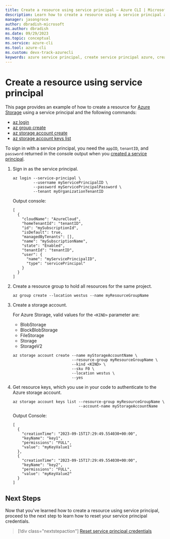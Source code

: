 ```yaml
---
title: Create a resource using service principal – Azure CLI | Microsoft Docs
description: Learn how to create a resource using a service principal and the Azure CLI.
manager: jasongroce
author: dbradish-microsoft
ms.author: dbradish
ms.date: 09/29/2023
ms.topic: conceptual
ms.service: azure-cli
ms.tool: azure-cli
ms.custom: devx-track-azurecli
keywords: azure service principal, create service principal azure, create service principal azure cli
---
```


# Create a resource using service principal

This page provides an example of how to create a resource for [Azure Storage](/azure/storage/) using a service principal and the following commands:

* [az login](/cli/azure/reference-index#az-login)
* [az group create](/cli/azure/group#az-group-create)
* [az storage account create](/cli/azure/storage/account#az-storage-account-create)
* [az storage account keys list](/cli/azure/storage/account/keys#az-storage-account-keys-list)

To sign in with a service principal, you need the `appID`, `tenantID`, and `password` returned in the console output when you [created a service principal](./azure-cli-sp-tutorial-1.md).

1. Sign in as the service principal.

    ```azurecli-interactive
    az login --service-principal \
             --username myServicePrincipalID \
             --password myServicePrincipalPassword \
             --tenant myOrganizationTenantID
    ```

    Output console:

    ```
    [
      {
        "cloudName": "AzureCloud",
        "homeTenantId": "tenantID",
        "id": "mySubscriptionId",
        "isDefault": true,
        "managedByTenants": [],
        "name": "mySubscriptionName",
        "state": "Enabled",
        "tenantId": "tenantID",
        "user": {
          "name": "myServicePrincipalID",
          "type": "servicePrincipal"
        }
      }
    ]
    ```

1. Create a resource group to hold all resources for the same project.

    ```azurecli-interactive
    az group create --location westus --name myResourceGroupName
    ```

1. Create a storage account.

    For Azure Storage, valid values for the `<KIND>` parameter are:

    * BlobStorage
    * BlockBlobStorage
    * FileStorage
    * Storage
    * StorageV2

    ```azurecli-interactive
    az storage account create --name myStorageAccountName \
                              --resource-group myResourceGroupName \
                              --kind <KIND> \
                              --sku F0 \
                              --location westus \
                              --yes
    ```

1. Get resource keys, which you use in your code to authenticate to the Azure storage account.

    ```azurecli-interactive
    az storage account keys list --resource-group myResourceGroupName \
                                 --account-name myStorageAccountName
    ```

    Output Console:

    ```output
    [
      {
        "creationTime": "2023-09-15T17:29:49.554030+00:00",
        "keyName": "key1",
        "permissions": "FULL",
        "value": "myKeyValue1"
      },
      {
        "creationTime": "2023-09-15T17:29:49.554030+00:00",
        "keyName": "key2",
        "permissions": "FULL",
        "value": "myKeyValue2"
      }
    ]
    ```

## Next Steps

Now that you've learned how to create a resource using service principal, proceed to the next step to learn how to reset your service principal credentials.

> [!div class="nextstepaction"]
> [Reset service principal credentials](./azure-cli-sp-tutorial-7.md)
